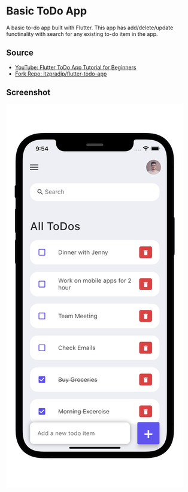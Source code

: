 # Basic ToDo App

A basic to-do app built with Flutter. This app has add/delete/update functinality with search for any existing to-do item in the app.

## Source
- [YouTube: Flutter ToDo App Tutorial for Beginners](https://youtu.be/K4P5DZ9TRns)
- [Fork Repo: itzpradip/flutter-todo-app](https://github.com/itzpradip/flutter-todo-app)

## Screenshot

![Flutter todo app](./flutter-todo-iphone.png)
